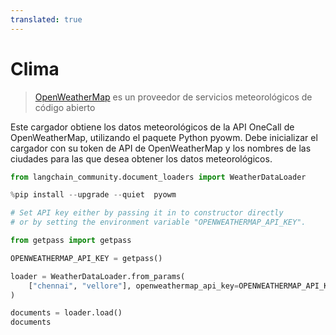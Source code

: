 ```yaml
---
translated: true
---
```


# Clima

>[OpenWeatherMap](https://openweathermap.org/) es un proveedor de servicios meteorológicos de código abierto

Este cargador obtiene los datos meteorológicos de la API OneCall de OpenWeatherMap, utilizando el paquete Python pyowm. Debe inicializar el cargador con su token de API de OpenWeatherMap y los nombres de las ciudades para las que desea obtener los datos meteorológicos.

```python
from langchain_community.document_loaders import WeatherDataLoader
```

```python
%pip install --upgrade --quiet  pyowm
```

```python
# Set API key either by passing it in to constructor directly
# or by setting the environment variable "OPENWEATHERMAP_API_KEY".

from getpass import getpass

OPENWEATHERMAP_API_KEY = getpass()
```

```python
loader = WeatherDataLoader.from_params(
    ["chennai", "vellore"], openweathermap_api_key=OPENWEATHERMAP_API_KEY
)
```

```python
documents = loader.load()
documents
```
